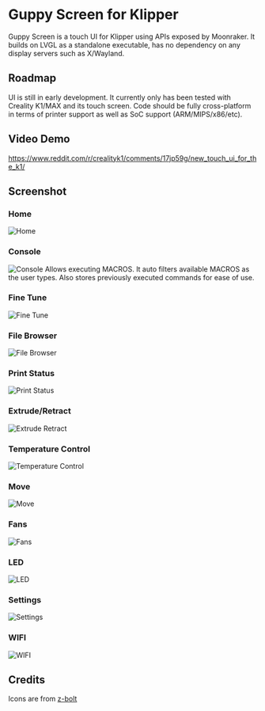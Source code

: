 # Guppy Screen for Klipper

Guppy Screen is a touch UI for Klipper using APIs exposed by Moonraker. It builds on LVGL as a standalone executable, has no dependency on any display servers such as X/Wayland.

## Roadmap
UI is still in early development. It currently only has been tested with Creality K1/MAX and its touch screen. Code should be fully cross-platform in terms of printer support as well as SoC support (ARM/MIPS/x86/etc).

## Video Demo
https://www.reddit.com/r/crealityk1/comments/17jp59g/new_touch_ui_for_the_k1/

## Screenshot
### Home
![Home](https://github.com/ballaswag/guppyscreen/blob/main/screenshots/home.png)

### Console
![Console](https://github.com/ballaswag/guppyscreen/blob/main/screenshots/console.png)
Allows executing MACROS. It auto filters available MACROS as the user types. Also stores previously executed commands for ease of use.

### Fine Tune
![Fine Tune](https://github.com/ballaswag/guppyscreen/blob/main/screenshots/finetune.png)

### File Browser
![File Browser](https://github.com/ballaswag/guppyscreen/blob/main/screenshots/files.png)

### Print Status
![Print Status](https://github.com/ballaswag/guppyscreen/blob/main/screenshots/print_status.png)

### Extrude/Retract
![Extrude Retract](https://github.com/ballaswag/guppyscreen/blob/main/screenshots/extrude_retract.png)

### Temperature Control
![Temperature Control](https://github.com/ballaswag/guppyscreen/blob/main/screenshots/temp.png)

### Move
![Move](https://github.com/ballaswag/guppyscreen/blob/main/screenshots/move.png)

### Fans
![Fans](https://github.com/ballaswag/guppyscreen/blob/main/screenshots/fan.png)

### LED
![LED](https://github.com/ballaswag/guppyscreen/blob/main/screenshots/led.png)

### Settings
![Settings](https://github.com/ballaswag/guppyscreen/blob/main/screenshots/settings.png)

### WIFI
![WIFI](https://github.com/ballaswag/guppyscreen/blob/main/screenshots/wifi.png)


## Credits
Icons are from [z-bolt](https://github.com/Z-Bolt/OctoScreen)